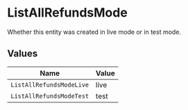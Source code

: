 # ListAllRefundsMode

Whether this entity was created in live mode or in test mode.


## Values

| Name                     | Value                    |
| ------------------------ | ------------------------ |
| `ListAllRefundsModeLive` | live                     |
| `ListAllRefundsModeTest` | test                     |